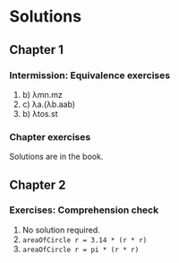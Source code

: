 # Solutions

## Chapter 1

### Intermission: Equivalence exercises

1. b) λmn.mz
1. c) λa.(λb.aab)
1. b) λtos.st

### Chapter exercises

Solutions are in the book.

## Chapter 2

### Exercises: Comprehension check

1. No solution required.
1. `areaOfCircle r = 3.14 * (r * r)`
1. `areaOfCircle r = pi * (r * r)`
